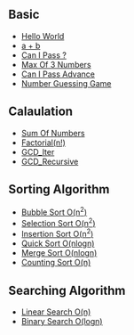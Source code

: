 <span></span>
## Basic
<ul>
  <li><a href="./helloworld">Hello World</a></li>
  <li><a href="./a_plus_b">a + b</a></li>
  <li><a href="./canIpass">Can I Pass ?</a></li>
  <li><a href="./maxOfThreeNumbers">Max Of 3 Numbers</a></li>
  <li><a href="./canIpassAdv">Can I Pass Advance</a></li>
  <li><a href="./NumberGuessingGame">Number Guessing Game</a></li>
</ul>

## Calaulation
<ul>
  <li><a href="./sumOfNumbers">Sum Of Numbers</a></li>
  <li><a href="./Factorial">Factorial(n!)</a></li>
  <li><a href="./gcdIter">GCD_Iter</a></li>
  <li><a href="./gcdRecu">GCD_Recursive</a></li>
</ul>

## Sorting Algorithm
<ul>
  <li><a href="./bubblesort">Bubble Sort O(n<sup>2</sup>)</a></li>
  <li><a href="./selectionsort">Selection Sort O(n<sup>2</sup>)</a></li>
  <li><a href="./insertionsort">Insertion Sort O(n<sup>2</sup>)</a></li>
  <li><a href="./quicksort">Quick Sort O(nlogn)</a></li>
  <li><a href="./mergesort">Merge Sort O(nlogn)</a></li>
  <li><a href="./countingsort">Counting Sort O(n)</a></li>
</ul>

## Searching Algorithm
<ul>
  <li><a href="./linearsearch">Linear Search O(n)</a></li>
  <li><a href="./binarysearch">Binary Search O(logn)</a></li>
</ul>
